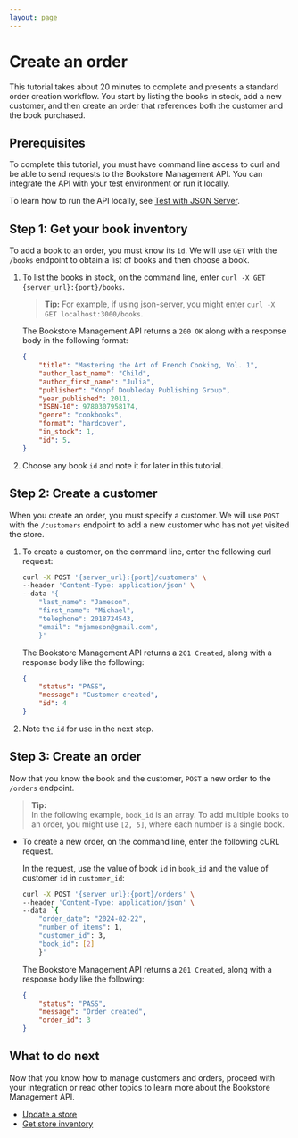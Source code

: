 ```yaml
---
layout: page
---
```

# Create an order

This tutorial takes about 20 minutes to complete and presents a standard order creation workflow. You start by listing the books in stock, add a new customer, and then create an order that references both the customer and the book purchased.

## Prerequisites

To complete this tutorial, you must have command line access to curl and be able to send requests to the Bookstore Management API. You can integrate the API with your test environment or run it locally.

To learn how to run the API locally, see [Test with JSON Server](test-with-json-server.md).

## Step 1: Get your book inventory

To add a book to an order, you must know its `id`. We will use `GET` with the `/books` endpoint to obtain a list of books and then choose a book.

1. To list the books in stock, on the command line, enter `curl -X GET {server_url}:{port}/books`.

    > **Tip:**
    > For example, if using json-server, you might enter `curl -X GET localhost:3000/books`.

    The Bookstore Management API returns a `200 OK` along with a response body in the following format:

    ```json
    {
        "title": "Mastering the Art of French Cooking, Vol. 1",
        "author_last_name": "Child",
        "author_first_name": "Julia",
        "publisher": "Knopf Doubleday Publishing Group",
        "year_published": 2011,
        "ISBN-10": 9780307958174,
        "genre": "cookbooks",
        "format": "hardcover",
        "in_stock": 1,
        "id": 5,
    }
    ```

1. Choose any book `id` and note it for later in this tutorial.

## Step 2: Create a customer

When you create an order, you must specify a customer. We will use `POST` with the `/customers` endpoint to add a new customer who has not yet visited the store.

1. To create a customer, on the command line, enter the following curl request:

    ```bash
    curl -X POST '{server_url}:{port}/customers' \
    --header 'Content-Type: application/json' \
    --data '{
        "last_name": "Jameson",
        "first_name": "Michael",
        "telephone": 2018724543,
        "email": "mjameson@gmail.com",
        }'
    ```

    The Bookstore Management API returns a `201 Created`, along with a response body like the following:

    ```json
    {
        "status": "PASS",
        "message": "Customer created",
        "id": 4
    }
    ```

1. Note the `id` for use in the next step.

## Step 3: Create an order

Now that you know the book and the customer, `POST` a new order to the `/orders` endpoint.

> **Tip:**  
> In the following example, `book_id` is an array. To add multiple books to an order, you might use `[2, 5]`, where each number is a single book.

* To create a new order, on the command line, enter the following cURL request.

    In the request, use the value of book `id` in `book_id` and the value of customer `id` in `customer_id`:

    ```bash
    curl -X POST '{server_url}:{port}/orders' \
    --header 'Content-Type: application/json' \
    --data `{
        "order_date": "2024-02-22",
        "number_of_items": 1,
        "customer_id": 3,
        "book_id": [2]
        }'
    ```

    The Bookstore Management API returns a `201 Created`, along with a response body like the following:

    ```json
    {
        "status": "PASS",
        "message": "Order created",
        "order_id": 3
    }
    ```

## What to do next

Now that you know how to manage customers and orders, proceed with your integration or read other topics to learn more about the Bookstore Management API.

* [Update a store](update-store.md)
* [Get store inventory](get-store-inventory.md)
